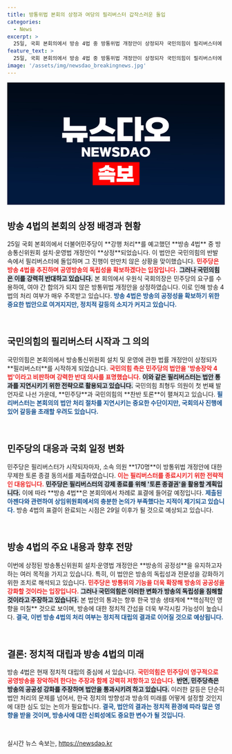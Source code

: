 ```yaml
---
title: 방통위법 본회의 상정과 여당의 필리버스터 갑작스러운 돌입
categories:
  - News
excerpt: >
  25일, 국회 본회의에서 방송 4법 중 방통위법 개정안이 상정되자 국민의힘이 필리버스터에 돌입하며 강력 반발! 민주당은 이를 강행 처리할 계획으로, 정치적 격돌이 예고됩니다. 과연 국회는 어떤 결정을 내릴까?
feature_text: >
  25일, 국회 본회의에서 방송 4법 중 방통위법 개정안이 상정되자 국민의힘이 필리버스터에 돌입하며 강력 반발! 민주당은 이를 강행 처리할 계획으로, 정치적 격돌이 예고됩니다. 과연 국회는 어떤 결정을 내릴까?
image: '/assets/img/newsdao_breakingnews.jpg'
---
```


<p><img src="/assets/img/newsdao_breakingnews.jpg" alt="ranknews 속보" /></p>

<h2 data-ke-size="size26">방송 4법의 본회의 상정 배경과 현황</h2>

<p data-ke-size="size16">25일 국회 본회의에서 더불어민주당이 **강행 처리**를 예고했던 **방송 4법** 중 방송통신위원회 설치·운영법 개정안이 **상정**되었습니다. 이 법안은 국민의힘의 반발 속에서 필리버스터에 돌입하며 그 진행이 만만치 않은 상황을 맞이했습니다. <b><span style="color: #ee2323;">민주당은 방송 4법을 추진하며 공영방송의 독립성을 확보하겠다는 입장입니다.</span></b> <b><span style="background-color: #21538527;">그러나 국민의힘은 이를 강력히 반대하고 있습니다.</span></b> 본 회의에서 우원식 국회의장은 민주당의 요구를 수용하여, 여야 간 합의가 되지 않은 방통위법 개정안을 상정하였습니다. 이로 인해 방송 4법의 처리 여부가 매우 주목받고 있습니다. <b><span style="color: #1a5490;">방송 4법은 방송의 공정성을 확보하기 위한 중요한 법안으로 여겨지지만, 정치적 갈등의 소지가 커지고 있습니다.</span></b></p>

<p data-ke-size="size16">&nbsp;</p>

<h2 data-ke-size="size26">국민의힘의 필리버스터 시작과 그 의의</h2>

<p data-ke-size="size16">국민의힘은 본회의에서 방송통신위원회 설치 및 운영에 관한 법률 개정안이 상정되자 **필리버스터**를 시작하게 되었습니다. <b><span style="color: #ee2323;">국민의힘 측은 민주당의 법안을 '방송장악 4법'이라고 비판하며 강력한 반대 의사를 표명했습니다.</span></b> <b><span style="background-color: #21538527;">이와 같은 필리버스터는 법안 통과를 지연시키기 위한 전략으로 활용되고 있습니다.</span></b> 국민의힘 최형두 의원이 첫 번째 발언자로 나선 가운데, **민주당**과 국민의힘의 **찬반 토론**이 펼쳐지고 있습니다. <b><span style="color: #1a5490;">필리버스터는 본회의의 법안 처리 절차를 지연시키는 중요한 수단이지만, 국회의사 진행에 있어 갈등을 초래할 우려도 있습니다.</span></b></p>

<p data-ke-size="size16">&nbsp;</p>

<h2 data-ke-size="size26">민주당의 대응과 국회 일정 변화</h2>

<p data-ke-size="size16">민주당은 필리버스터가 시작되자마자, 소속 의원 **170명**이 방통위법 개정안에 대한 무제한 토론 종결 동의서를 제출하였습니다. <b><span style="color: #ee2323;">이는 필리버스터를 종료시키기 위한 전략적인 대응입니다.</span></b> <b><span style="background-color: #21538527;">민주당은 필리버스터의 강제 종료를 위해 '토론 종결권'을 활용할 계획입니다.</span></b> 이에 따라 **방송 4법**은 본회의에서 차례로 표결에 들어갈 예정입니다. <b><span style="color: #1a5490;">제출된 아젠다와 관련하여 상임위원회에서의 충분한 논의가 부족했다는 지적이 제기되고 있습니다.</span></b> 방송 4법의 표결이 완료되는 시점은 29일 이후가 될 것으로 예상되고 있습니다.</p>

<p data-ke-size="size16">&nbsp;</p>

<h2 data-ke-size="size26">방송 4법의 주요 내용과 향후 전망</h2>

<p data-ke-size="size16">이번에 상정된 방송통신위원회 설치·운영법 개정안은 **방송의 공정성**을 유지하고자 하는 여러 목적을 가지고 있습니다. 특히, 이 법안은 방송의 독립성과 전문성을 강화하기 위한 조치로 해석되고 있습니다. <b><span style="color: #ee2323;">민주당은 방통위의 기능을 더욱 확장해 방송의 공공성을 강화할 것이라는 입장입니다.</span></b> <b><span style="background-color: #21538527;">그러나 국민의힘은 이러한 변화가 방송의 독립성을 침해할 것이라고 주장하고 있습니다.</span></b> 본 법안의 통과는 향후 한국 방송 생태계에 **핵심적인 영향을 미칠** 것으로 보이며, 방송에 대한 정치적 간섭을 더욱 부각시킬 가능성이 높습니다. <b><span style="color: #1a5490;">결국, 이번 방송 4법의 처리 여부는 정치적 대립의 결과로 이어질 것으로 예상됩니다.</span></b></p>

<p data-ke-size="size16">&nbsp;</p>

<h2 data-ke-size="size26">결론: 정치적 대립과 방송 4법의 미래</h2>

<p data-ke-size="size16">방송 4법은 현재 정치적 대립의 중심에 서 있습니다. <b><span style="color: #ee2323;">국민의힘은 민주당이 영구적으로 공영방송을 장악하려 한다는 주장과 함께 강력히 저항하고 있습니다.</span></b> <b><span style="background-color: #21538527;">반면, 민주당측은 방송의 공공성 강화를 주장하며 법안을 통과시키려 하고 있습니다.</span></b> 이러한 갈등은 단순히 법안 처리의 문제를 넘어서, 한국 정치의 방향성과 방송의 미래를 어떻게 설정할 것인지에 대한 심도 있는 논의가 필요합니다. <b><span style="color: #1a5490;">결국, 법안의 결과는 정치적 환경에 따라 많은 영향을 받을 것이며, 방송사에 대한 신뢰성에도 중요한 변수가 될 것입니다.</span></b></p>

<p data-ke-size="size16">&nbsp;</p>
실시간 뉴스 속보는, <a href="https://newsdao.kr" rel="dofollow">https://newsdao.kr</a>


